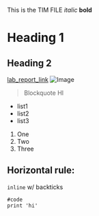 This is the TIM FILE
*italic*
**bold**
# Heading 1
## Heading 2
[lab_report_link](https://timothychu99.github.io/cse15l-lab-reports)
![Image](http://url/a.png)
> Blockquote
> HI
* list1
* list2
* list3
1. One
2. Two
3. Three

Horizontal rule:
---

`inline` w/ backticks

```
#code
print 'hi'
```
